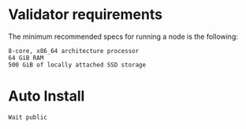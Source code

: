 # Validator requirements
The minimum recommended specs for running a node is the following:

    8-core, x86_64 architecture processor
    64 GiB RAM
    500 GiB of locally attached SSD storage

# Auto Install

    Wait public

